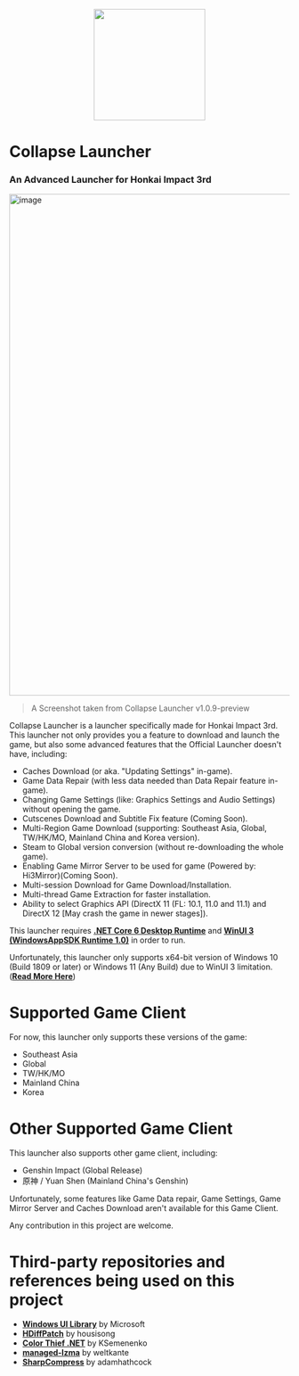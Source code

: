 <p align="Center">
  <img width="200px" src="https://user-images.githubusercontent.com/30566970/157742052-603a7fd8-1894-4af4-bebc-356a528c10ab.svg">
</p>

# Collapse Launcher
### An Advanced Launcher for Honkai Impact 3rd

<p align="Left">
  <img width="900px" alt="image" src="https://user-images.githubusercontent.com/30566970/157757321-b97f23c0-cd8b-4176-9bda-099f756c7d72.png">
</p>

> A Screenshot taken from Collapse Launcher v1.0.9-preview

Collapse Launcher is a launcher specifically made for Honkai Impact 3rd. This launcher not only provides you a feature to download and launch the game, but also some advanced features that the Official Launcher doesn't have, including:
* Caches Download (or aka. "Updating Settings" in-game).
* Game Data Repair (with less data needed than Data Repair feature in-game).
* Changing Game Settings (like: Graphics Settings and Audio Settings) without opening the game.
* Cutscenes Download and Subtitle Fix feature (Coming Soon).
* Multi-Region Game Download (supporting: Southeast Asia, Global, TW/HK/MO, Mainland China and Korea version).
* Steam to Global version conversion (without re-downloading the whole game).
* Enabling Game Mirror Server to be used for game (Powered by: Hi3Mirror)(Coming Soon).
* Multi-session Download for Game Download/Installation.
* Multi-thread Game Extraction for faster installation.
* Ability to select Graphics API (DirectX 11 (FL: 10.1, 11.0 and 11.1) and DirectX 12 [May crash the game in newer stages]).

This launcher requires [**.NET Core 6 Desktop Runtime**](https://dotnet.microsoft.com/en-us/download/dotnet/thank-you/runtime-desktop-6.0.3-windows-x64-installer) and [**WinUI 3 (WindowsAppSDK Runtime 1.0)**](https://github.com/neon-nyan/CollapseLauncher/releases/download/CL-v1.0.7-pre/prequesties-20220204.7z) in order to run.

Unfortunately, this launcher only supports x64-bit version of Windows 10 (Build 1809 or later) or Windows 11 (Any Build) due to WinUI 3 limitation. ([**Read More Here**](https://microsoft.github.io/microsoft-ui-xaml/about.html))
 
# Supported Game Client
For now, this launcher only supports these versions of the game:
* Southeast Asia
* Global
* TW/HK/MO
* Mainland China
* Korea

# Other Supported Game Client
This launcher also supports other game client, including:
* Genshin Impact (Global Release)
* 原神 / Yuan Shen (Mainland China's Genshin)

Unfortunately, some features like Game Data repair, Game Settings, Game Mirror Server and Caches Download aren't available for this Game Client.

Any contribution in this project are welcome.

# Third-party repositories and references being used on this project
- [**Windows UI Library**](https://github.com/microsoft/microsoft-ui-xaml) by Microsoft
- [**HDiffPatch**](https://github.com/sisong/HDiffPatch) by housisong
- [**Color Thief .NET**](https://github.com/KSemenenko/ColorThief) by KSemenenko
- [**managed-lzma**](https://github.com/weltkante/managed-lzma) by weltkante
- [**SharpCompress**](https://github.com/adamhathcock/sharpcompress) by adamhathcock
